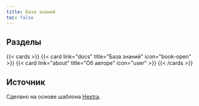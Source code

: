 ```yaml
---
title: База знаний
toc: false
---
```



## Разделы

{{< cards >}}
  {{< card link="docs" title="База знаний" icon="book-open" >}}
  {{< card link="about" title="Об авторе" icon="user" >}}
{{< /cards >}}

## Источник

Сделано на основе шаблона [Hextra](https://imfing.github.io/hextra).
